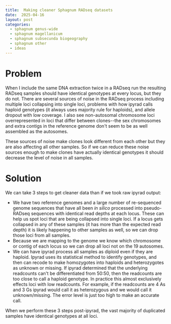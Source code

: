 ```yaml
---
title:  Making cleaner Sphagnum RADseq datasets
date:  2025-04-16
layout: post
categories:
  - sphagnum genus-wide
  - sphagnum magellanicum
  - sphagnum subsecunda biogeography
  - sphagnum other
  - ideas
---
```


# Problem

When I include the same DNA extraction twice in a RADseq run the resulting RADseq samples should have identical genotypes at every locus, but they do not. There are several sources of noise in the RADseq process including multiple loci collapsing into single loci, problems with how ipyrad calls haploid genotypes (it always uses majority rule for haploids), and allele dropout with low coverage. I also see non-autosomal chromosome loci overrepresented in loci that differ between clones--the sex chromosomes and extra contigs in the reference genome don't seem to be as well assembled as the autosomes. 

These sources of noise make clones look different from each other but they are also affecting all other samples. So if we can reduce these noise sources enough to make clones have actually identical genotypes it should decrease the level of noise in all samples. 

# Solution

We can take 3 steps to get cleaner data than if we took raw ipyrad output:
  * We have two reference genomes and a large number of re-sequenced genome sequences that have all been *in silico* processed into pseudo-RADseq sequences with identical read depths at each locus. These can help us spot loci that are being collapsed into single loci. If a locus gets collapsed in any of these samples (it has more than the expected read depth) it is likely happening to other samples as well, so we can drop those loci from all samples.  
  * Because we are mapping to the genome we know which chromosome or contig of each locus so we can drop all loci not on the 19 autosomes.
  * We can have ipyrad process all samples as diploid even if they are haploid. Ipyrad uses its statistical method to identify genotypes, and then can recode to make homozygotes into haploids and heterozygotes as unknown or missing. If ipyrad determined that the underlying readcounts can't be differentiated from 50:50, then the readcounts are too close to call a haploid genotype. In practice this almost exclusively effects loci with low readcounts. For example, if the readcounts are 4 As and 3 Gs ipyrad would call it as heterozygous and we would call it unknown/missing. The error level is just too high to make an accurate call.
  
When we perform these 3 steps post-ipyrad, the vast majority of duplicated samples have identical genotypes at all loci. 
  
